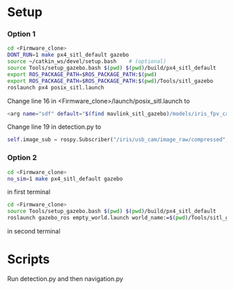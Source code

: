 # Setup

### Option 1

```bash
cd <Firmware_clone>
DONT_RUN=1 make px4_sitl_default gazebo
source ~/catkin_ws/devel/setup.bash    # (optional)
source Tools/setup_gazebo.bash $(pwd) $(pwd)/build/px4_sitl_default
export ROS_PACKAGE_PATH=$ROS_PACKAGE_PATH:$(pwd)
export ROS_PACKAGE_PATH=$ROS_PACKAGE_PATH:$(pwd)/Tools/sitl_gazebo
roslaunch px4 posix_sitl.launch
```

Change line 16 in <Firmware_clone>/launch/posix_sitl.launch to 
```bash
<arg name="sdf" default="$(find mavlink_sitl_gazebo)/models/iris_fpv_cam/iris_fpv_cam.sdf"/>
```

Change line 19 in detection.py to 
```python
self.image_sub = rospy.Subscriber("/iris/usb_cam/image_raw/compressed", CompressedImage, self.callback, queue_size=1)
```

### Option 2

```bash
cd <Firmware_clone>
no_sim=1 make px4_sitl_default gazebo
```
in first terminal

```bash
cd <Firmware_clone>
source Tools/setup_gazebo.bash $(pwd) $(pwd)/build/px4_sitl_default
roslaunch gazebo_ros empty_world.launch world_name:=$(pwd)/Tools/sitl_gazebo/worlds/iris.world
```
in second terminal

# Scripts

Run detection.py and then navigation.py
